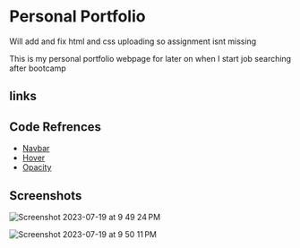 # Personal Portfolio
Will add and fix html and css uploading so assignment isnt missing

This is my personal portfolio webpage for later on when 
I start job searching after bootcamp

## links

## Code Refrences

 - [Navbar](https://www.w3schools.com/css/css_navbar_horizontal.asp)
 - [Hover](https://www.w3schools.com/css/css_pseudo_classes.asp)
 - [Opacity](https://www.w3schools.com/css/css_image_transparency.asp)

 ## Screenshots 
 
![Screenshot 2023-07-19 at 9 49 24 PM](https://github.com/Lammyy5/HW2/assets/134532816/169c87bc-259a-4eff-b102-da2817a73323)

![Screenshot 2023-07-19 at 9 50 11 PM](https://github.com/Lammyy5/HW2/assets/134532816/2b26eeb6-74c0-4e03-b7e6-a2ed8e0cc181)



